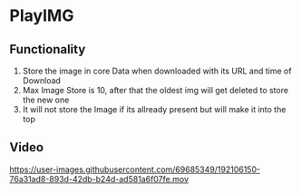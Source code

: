 # PlayIMG

## Functionality 
 1. Store the image in core Data when downloaded with its URL and time of Download
 2. Max Image Store is 10, after that the oldest img will get deleted to store the new one 
 3. It will not store the Image if its allready present but will make it into the top 
 
## Video 
https://user-images.githubusercontent.com/69685349/192106150-76a31ad8-893d-42db-b24d-ad581a6f07fe.mov


